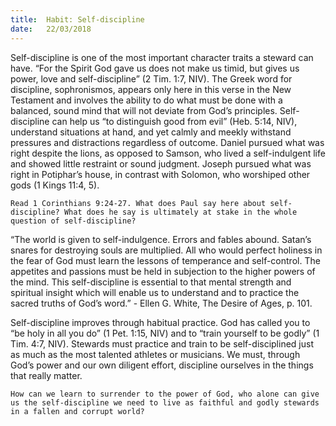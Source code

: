 ```yaml
---
title:  Habit: Self-discipline
date:   22/03/2018
---
```


Self-discipline is one of the most important character traits a steward can have. “For the Spirit God gave us does not make us timid, but gives us power, love and self-discipline” (2 Tim. 1:7, NIV). The Greek word for discipline, sophronismos, appears only here in this verse in the New Testament and involves the ability to do what must be done with a balanced, sound mind that will not deviate from God’s principles. Self-discipline can help us “to distinguish good from evil” (Heb. 5:14, NIV), understand situations at hand, and yet calmly and meekly withstand pressures and distractions regardless of outcome. Daniel pursued what was right despite the lions, as opposed to Samson, who lived a self-indulgent life and showed little restraint or sound judgment. Joseph pursued what was right in Potiphar’s house, in contrast with Solomon, who worshiped other gods (1 Kings 11:4, 5).

`Read 1 Corinthians 9:24-27. What does Paul say here about self-discipline? What does he say is ultimately at stake in the whole question of self-discipline?`

“The world is given to self-indulgence. Errors and fables abound. Satan’s snares for destroying souls are multiplied. All who would perfect holiness in the fear of God must learn the lessons of temperance and self-control. The appetites and passions must be held in subjection to the higher powers of the mind. This self-discipline is essential to that mental strength and spiritual insight which will enable us to understand and to practice the sacred truths of God’s word.” - Ellen G. White, The Desire of Ages, p. 101.

Self-discipline improves through habitual practice. God has called you to “be holy in all you do” (1 Pet. 1:15, NIV) and to “train yourself to be godly” (1 Tim. 4:7, NIV). Stewards must practice and train to be self-disciplined just as much as the most talented athletes or musicians. We must, through God’s power and our own diligent effort, discipline ourselves in the things that really matter.

`How can we learn to surrender to the power of God, who alone can give us the self-discipline we need to live as faithful and godly stewards in a fallen and corrupt world?`
